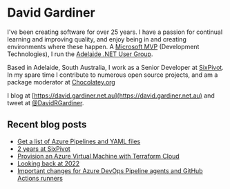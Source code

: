 # David Gardiner

I've been creating software for over 25 years. I have a passion for continual learning and improving quality, and enjoy being in and creating environments where these happen. A [Microsoft MVP](https://mvp.microsoft.com/en-us/PublicProfile/5001655) (Development Technologies), I run the [Adelaide .NET User Group](https://www.adnug.net).

Based in Adelaide, South Australia, I work as a Senior Developer at [SixPivot](https://www.sixpivot.com.au). In my spare time I contribute to numerous open source projects, and am a package moderator at [Chocolatey.org](https://chocolatey.org)

I blog at [https://david.gardiner.net.au](https://david.gardiner.net.au) and tweet at [@DavidRGardiner](https://twitter.com/DavidRGardiner).

## Recent blog posts

<!--START_SECTION:posts-->
* [Get a list of Azure Pipelines and YAML files](https:&#x2F;&#x2F;david.gardiner.net.au&#x2F;2023&#x2F;02&#x2F;list-azure-pipelines-and-yaml.html)
* [2 years at SixPivot](https:&#x2F;&#x2F;david.gardiner.net.au&#x2F;2023&#x2F;02&#x2F;two-years-sixpivot.html)
* [Provision an Azure Virtual Machine with Terraform Cloud](https:&#x2F;&#x2F;david.gardiner.net.au&#x2F;2023&#x2F;01&#x2F;azure-vm-terraform.html)
* [Looking back at 2022](https:&#x2F;&#x2F;david.gardiner.net.au&#x2F;2022&#x2F;12&#x2F;year-in-review.html)
* [Important changes for Azure DevOps Pipeline agents and GitHub Actions runners](https:&#x2F;&#x2F;david.gardiner.net.au&#x2F;2022&#x2F;12&#x2F;agent-changes.html)
<!--END_SECTION:posts-->
